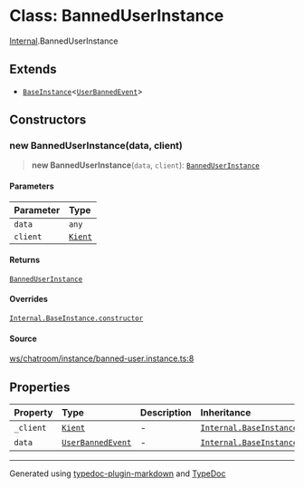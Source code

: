 # Class: BannedUserInstance

[Internal](../index.md).BannedUserInstance

## Extends

- [`BaseInstance`](BaseInstance.md)\<[`UserBannedEvent`](../interfaces/UserBannedEvent.md)\>

## Constructors

### new BannedUserInstance(data, client)

> **new BannedUserInstance**(`data`, `client`): [`BannedUserInstance`](BannedUserInstance.md)

#### Parameters

| Parameter | Type |
| :------ | :------ |
| `data` | `any` |
| `client` | [`Kient`](../../classes/Kient.md) |

#### Returns

[`BannedUserInstance`](BannedUserInstance.md)

#### Overrides

[`Internal.BaseInstance.constructor`](BaseInstance.md#constructors)

#### Source

[ws/chatroom/instance/banned-user.instance.ts:8](https://github.com/zSoulweaver/kient/blob/cb3a38e/src/ws/chatroom/instance/banned-user.instance.ts#L8)

## Properties

| Property | Type | Description | Inheritance | Source |
| :------ | :------ | :------ | :------ | :------ |
| `_client` | [`Kient`](../../classes/Kient.md) | - | [`Internal.BaseInstance._client`](BaseInstance.md) | [utils/instance.base.ts:4](https://github.com/zSoulweaver/kient/blob/cb3a38e/src/utils/instance.base.ts#L4) |
| `data` | [`UserBannedEvent`](../interfaces/UserBannedEvent.md) | - | [`Internal.BaseInstance.data`](BaseInstance.md) | [utils/instance.base.ts:5](https://github.com/zSoulweaver/kient/blob/cb3a38e/src/utils/instance.base.ts#L5) |

***

Generated using [typedoc-plugin-markdown](https://www.npmjs.com/package/typedoc-plugin-markdown) and [TypeDoc](https://typedoc.org/)
